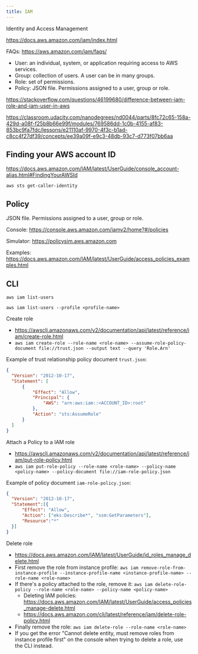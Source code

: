 ```yaml
---
title: IAM
---
```


Identity and Access Management

https://docs.aws.amazon.com/iam/index.html

FAQs: https://aws.amazon.com/iam/faqs/

- User: an individual, system, or application requiring access to AWS services.
- Group: collection of users. A user can be in many groups.
- Role: set of permissions.
- Policy: JSON file. Permissions assigned to a user, group or role.

https://stackoverflow.com/questions/46199680/difference-between-iam-role-and-iam-user-in-aws

https://classroom.udacity.com/nanodegrees/nd0044/parts/8fc72c65-158a-429d-a08f-f25b8b66e99f/modules/769586dd-1c0b-4155-af83-853bc9fa7fdc/lessons/e21110af-9970-4f3c-b1ad-c8cc4f27df39/concepts/ee39a09f-e9c3-48db-93c7-d773f07bb6aa

## Finding your AWS account ID

https://docs.aws.amazon.com/IAM/latest/UserGuide/console_account-alias.html#FindingYourAWSId

`aws sts get-caller-identity`

## Policy

JSON file. Permissions assigned to a user, group or role.

Console: https://console.aws.amazon.com/iamv2/home?#/policies

Simulator: https://policysim.aws.amazon.com

Examples: https://docs.aws.amazon.com/IAM/latest/UserGuide/access_policies_examples.html

## CLI

`aws iam list-users`

`aws iam list-users --profile <profile-name>`

Create role

- https://awscli.amazonaws.com/v2/documentation/api/latest/reference/iam/create-role.html
- `aws iam create-role --role-name <role-name> --assume-role-policy-document file://trust.json --output text --query 'Role.Arn'`

Example of trust relationship policy document `trust.json`:

```json
{
  "Version": "2012-10-17",
  "Statement": [
      {
          "Effect": "Allow",
          "Principal": {
              "AWS": "arn:aws:iam::<ACCOUNT_ID>:root"
          },
          "Action": "sts:AssumeRole"
      }
  ]
}
```

Attach a Policy to a IAM role

- https://awscli.amazonaws.com/v2/documentation/api/latest/reference/iam/put-role-policy.html
- `aws iam put-role-policy --role-name <role-name> --policy-name <policy-name> --policy-document file://iam-role-policy.json`

Example of policy document `iam-role-policy.json`:

```json
{
  "Version": "2012-10-17",
  "Statement":[{
      "Effect": "Allow",
      "Action": ["eks:Describe*", "ssm:GetParameters"],
      "Resource":"*"
  }]
}
```

Delete role

- https://docs.aws.amazon.com/IAM/latest/UserGuide/id_roles_manage_delete.html
- First remove the role from instance profile: `aws iam remove-role-from-instance-profile --instance-profile-name <instance-profile-name> --role-name <role-name>`
- If there's a policy attached to the role, remove it: `aws iam delete-role-policy --role-name <role-name> --policy-name <policy-name>`
  - Deleting IAM policies: https://docs.aws.amazon.com/IAM/latest/UserGuide/access_policies_manage-delete.html
  - https://docs.aws.amazon.com/cli/latest/reference/iam/delete-role-policy.html
- Finally remove the role: `aws iam delete-role --role-name <role-name>`
- If you get the error "Cannot delete entity, must remove roles from instance profile first" on the console when trying to delete a role, use the CLI instead.
